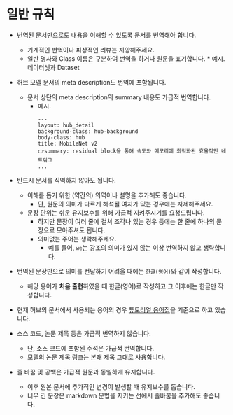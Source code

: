 # 일반 규칙

* 번역된 문서만으로도 내용을 이해할 수 있도록 문서를 번역해야 합니다.
  * 기계적인 번역이나 피상적인 리뷰는 지양해주세요.
  * 일반 명사와 Class 이름은 구분하여 번역을 하거나 원문을 표기합니다. 
		* 예시. 데이터셋과 Dataset

* 허브 모델 문서의 meta description도 번역에 포함됩니다.
	* 문서 상단의 meta description의 summary 내용도 가급적 번역합니다.
		* 예시.
			```
			---
			layout: hub_detail
			background-class: hub-background
			body-class: hub
			title: MobileNet v2
			👉summary: residual block을 통해 속도와 메모리에 최적화된 효율적인 네트워크
			...
			```

* 반드시 문서를 직역하지 않아도 됩니다.
  * 이해를 돕기 위한 (약간의) 의역이나 설명을 추가해도 좋습니다.
    * 단, 원문의 의미가 다르게 해석될 여지가 있는 경우에는 자제해주세요.
  * 문장 단위는 쉬운 유지보수를 위해 가급적 지켜주시기를 요청드립니다.
    * 하지만 문장이 여러 줄에 걸쳐 조각나 있는 경우 등에는 한 줄에 하나의 문장으로 모아주셔도 됩니다.
    * 의미없는 주어는 생략해주세요.
	  * 예를 들어, `we`는 강조의 의미가 있지 않는 이상 번역하지 않고 생략합니다.

* 번역된 문장만으로 의미를 전달하기 어려울 때에는 `한글(영어)`와 같이 작성합니다.
  * 해당 용어가 **처음 출현**하였을 때 한글(영어)로 작성하고 그 이후에는 한글만 작성합니다.

* 현재 허브의 문서에서 사용되는 용어의 경우 [튜토리얼 용어집](https://github.com/PyTorchKorea/tutorials-kr/blob/master/TRANSLATION_GUIDE.md#용어-사용-규칙)을 기준으로 하고 있습니다.

* 소스 코드, 논문 제목 등은 가급적 번역하지 않습니다.
  * 단, 소스 코드에 포함된 주석은 가급적 번역합니다.
  * 모델의 논문 제목 링크는 본래 제목 그대로 사용합니다.
* 줄 바꿈 및 공백은 가급적 원문과 동일하게 유지합니다.
  * 이후 원본 문서에 추가적인 변경이 발생할 때 유지보수를 돕습니다.
  * 너무 긴 문장은 markdown 문법을 지키는 선에서 줄바꿈을 추가해도 좋습니다.
